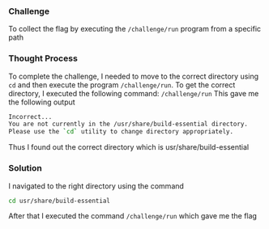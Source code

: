 ### Challenge

To collect the flag by executing the `/challenge/run` program from a specific path

### Thought Process

To complete the challenge, I needed to move to the correct directory using `cd` and then execute the program `/challenge/run`. To get the correct directory, I executed the following command: 
`/challenge/run`
This gave me the following output
```bash
Incorrect...
You are not currently in the /usr/share/build-essential directory.
Please use the `cd` utility to change directory appropriately.
```
Thus I found out the correct directory which is usr/share/build-essential

### Solution 

I navigated to the right directory using the command
```bash
cd usr/share/build-essential
```
After that I executed the command `/challenge/run` which gave me the flag
